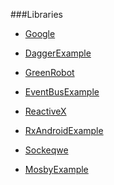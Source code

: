 ###Libraries
- [Google](https://github.com/google)
 - [Dagger](https://github.com/google/dagger)[Example](https://github.com/google/dagger)

- [GreenRobot](https://github.com/greenrobot)
 - [EventBus](https://github.com/greenrobot/EventBus)[Example](https://github.com/greenrobot/EventBus)

- [ReactiveX](https://github.com/ReactiveX)
 - [RxAndroid](https://github.com/ReactiveX/RxAndroid)[Example](https://github.com/ReactiveX/RxAndroid)

- [Sockeqwe](https://github.com/sockeqwe)
 - [Mosby](https://github.com/sockeqwe/mosby)[Example](https://github.com/sockeqwe/mosby)

